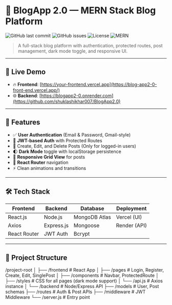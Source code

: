 # 📝 BlogApp 2.0 — MERN Stack Blog Platform

![GitHub last commit](https://img.shields.io/github/last-commit/shuklashikhar007/BlogApp2.0FrontEnd?style=flat-square)
![GitHub issues](https://img.shields.io/github/issues/shuklashikhar007/BlogApp2.0FrontEnd?style=flat-square)
![License](https://img.shields.io/badge/license-MIT-green?style=flat-square)
![MERN](https://img.shields.io/badge/stack-MERN-blueviolet?style=flat-square)

> A full-stack blog platform with authentication, protected routes, post management, dark mode toggle, and responsive UI.

---

## 🔗 Live Demo

- 🔥 **Frontend**: [https://your-frontend.vercel.app](https://blog-app2-0-front-end.vercel.app/)
- 🌐 **Backend**: [https://blogapp2-0.onrender.com](https://github.com/shuklashikhar007/BlogApp2.0)

---

## 🚀 Features

- ✅ **User Authentication** (Email & Password, Gmail-style)
- 🔐 **JWT-based Auth** with Protected Routes
- 📝 Create, Edit, and Delete Posts (Only for logged-in users)
- 🌓 **Dark Mode** toggle with localStorage persistence
- 💠 **Responsive Grid View** for posts
- 🧭 **React Router** navigation
- ⚡ Clean animations and transitions

---

## 🛠️ Tech Stack

| Frontend      | Backend       | Database     | Deployment |
|---------------|---------------|--------------|------------|
| React.js      | Node.js       | MongoDB Atlas| Vercel (UI) |
| Axios         | Express.js    | Mongoose     | Render (API) |
| React Router  | JWT Auth      | Bcrypt       |            |

---

## 📁 Project Structure


/project-root
│
├── /frontend # React App
│ ├── /pages # Login, Register, Create, Edit, SinglePost
│ ├── /components # Navbar, ProtectedRoute
│ ├── /styles # CSS for all pages (dark mode support)
│ └── /api.js # Axios instance
│
└── /backend # Node/Express API
├── /models # User, Post schemas
├── /routes # Auth & Post APIs
├── /middleware # JWT Middleware
└── /server.js # Entry point


